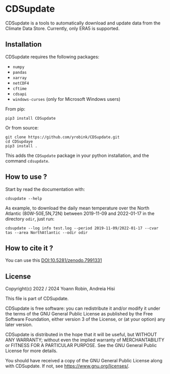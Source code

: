 # CDSupdate


CDSupdate is a tools to automatically download and update data from the Climate
Data Store. Currently, only ERA5 is supported.

## Installation

CDSupdate requires the following packages:

- `numpy`
- `pandas`
- `xarray`
- `netCDF4`
- `cftime`
- `cdsapi` 
- `windows-curses` (only for Microsoft Windows users)

From pip:

~~~shell
pip3 install CDSupdate
~~~

Or from source:

~~~shell
git clone https://github.com/yrobink/CDSupdate.git
cd CDSupdaye
pip3 install .
~~~

This adds the `CDSupdate` package in your python installation, and the command
`cdsupdate`.

## How to use ?

Start by read the documentation with:

~~~shell
cdsupdate --help
~~~

As example, to download the daily mean temperature over the North Atlantic
(80W-50E,5N,72N) between 2019-11-09 and 2022-01-17 in the directory `odir`, just run:

~~~shell
cdsupdate --log info test.log --period 2019-11-09/2022-01-17 --cvar tas --area NorthAtlantic --odir odir
~~~

## How to cite it ?

You can use this [DOI:10.5281/zenodo.7991331](https://doi.org/10.5281/zenodo.7991331)

## License

Copyright(c) 2022 / 2024 Yoann Robin, Andreia Hisi

This file is part of CDSupdate.

CDSupdate is free software: you can redistribute it and/or modify
it under the terms of the GNU General Public License as published by
the Free Software Foundation, either version 3 of the License, or
(at your option) any later version.

CDSupdate is distributed in the hope that it will be useful,
but WITHOUT ANY WARRANTY; without even the implied warranty of
MERCHANTABILITY or FITNESS FOR A PARTICULAR PURPOSE.  See the
GNU General Public License for more details.

You should have received a copy of the GNU General Public License
along with CDSupdate.  If not, see <https://www.gnu.org/licenses/>.

